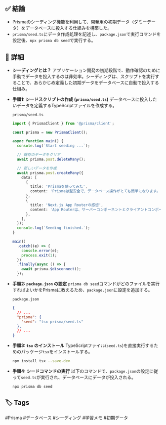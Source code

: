 ## ✅ 結論
- Prismaのシーディング機能を利用して、開発用の初期データ（ダミーデータ）をデータベースに投入する仕組みを構築した。
- `prisma/seed.ts`にデータ作成処理を記述し、`package.json`で実行コマンドを設定後、`npx prisma db seed`で実行する。

## 🧠 詳細
- **シーディングとは？**
  アプリケーション開発の初期段階で、動作確認のために手動でデータを投入するのは非効率。シーディングは、スクリプトを実行することで、あらかじめ定義した初期データをデータベースに自動で投入する仕組み。

- **手順1: シードスクリプトの作成 (`prisma/seed.ts`)**
  データベースに投入したいデータを定義するTypeScriptファイルを作成する。

  `prisma/seed.ts`
  ```ts
  import { PrismaClient } from '@prisma/client';

  const prisma = new PrismaClient();

  async function main() {
    console.log(`Start seeding ...`);

    // 既存のデータをクリア
    await prisma.post.deleteMany();

    // 新しいデータを作成
    await prisma.post.createMany({
      data: [
        {
          title: 'Prismaを使ってみた',
          content: 'Prismaは型安全で、データベース操作がとても簡単になります。',
        },
        {
          title: 'Next.js App Routerの感想',
          content: 'App Routerは、サーバーコンポーネントとクライアントコンポーネントの使い分けが重要ですね。',
        },
      ],
    });
    console.log(`Seeding finished.`);
  }

  main()
    .catch((e) => {
      console.error(e);
      process.exit(1);
    })
    .finally(async () => {
      await prisma.$disconnect();
    });
  ```

- **手順2: `package.json` の設定**
  `prisma db seed`コマンドがどのファイルを実行すればよいかをPrismaに教えるため、`package.json`に設定を追加する。

  `package.json`
  ```json
  {
    // ...
    "prisma": {
      "seed": "tsx prisma/seed.ts"
    },
    // ...
  }
  ```

- **手順3: `tsx` のインストール**
  TypeScriptファイル(`seed.ts`)を直接実行するためのパッケージ`tsx`をインストールする。

  ```bash
  npm install tsx --save-dev
  ```

- **手順4: シードコマンドの実行**
  以下のコマンドで、`package.json`の設定に従って`seed.ts`が実行され、データベースにデータが投入される。

  ```bash
  npx prisma db seed
  ```

## 🏷️ Tags
#Prisma #データベース #シーディング #学習メモ #初期データ